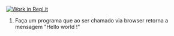 [![Work in Repl.it](https://classroom.github.com/assets/work-in-replit-14baed9a392b3a25080506f3b7b6d57f295ec2978f6f33ec97e36a161684cbe9.svg)](https://classroom.github.com/online_ide?assignment_repo_id=4732962&assignment_repo_type=AssignmentRepo)
1) Faça um programa que ao ser chamado via browser retorna a mensagem "Hello world !"